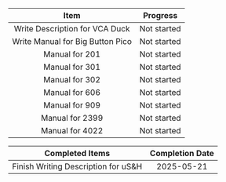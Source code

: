 |Item|Progress|
|:--:|:------:|
|Write Description for VCA Duck|Not started|
|Write Manual for Big Button Pico|Not started|
|Manual for 201|Not started|
|Manual for 301|Not started|
|Manual for 302|Not started|
|Manual for 606|Not started|
|Manual for 909|Not started|
|Manual for 2399|Not started|
|Manual for 4022|Not started|

|Completed Items|Completion Date|
|:-------------:|:-------------:|
|Finish Writing Description for uS&H|2025-05-21|